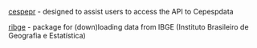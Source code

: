 [cespepr](https://github.com/Cepesp-Fgv/cepesp-r) - designed to assist users to access the API to Cepespdata

[ribge](https://github.com/tbrugz/ribge) - package for (down)loading data from IBGE (Instituto Brasileiro de Geografia e Estatística)

